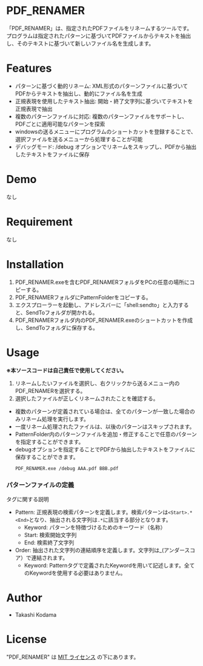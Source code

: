 # PDF_RENAMER

「PDF_RENAMER」は、指定されたPDFファイルをリネームするツールです。プログラムは指定されたパターンに基づいてPDFファイルからテキストを抽出し、そのテキストに基づいて新しいファイル名を生成します。

# Features

* パターンに基づく動的リネーム: XML形式のパターンファイルに基づいてPDFからテキストを抽出し、動的にファイル名を生成
* 正規表現を使用したテキスト抽出: 開始・終了文字列に基づいてテキストを正規表現で抽出
* 複数のパターンファイルに対応: 複数のパターンファイルをサポートし、PDFごとに適用可能なパターンを探索
* windowsの送るメニューにプログラムのショートカットを登録することで、選択ファイルを送るメニューから処理することが可能
* デバッグモード: /debug オプションでリネームをスキップし、PDFから抽出したテキストをファイルに保存

# Demo

なし

# Requirement

なし

# Installation

1. PDF_RENAMER.exeを含むPDF_RENAMERフォルダをPCの任意の場所にコピーする。
2. PDF_RENAMERフォルダにPatternFolderをコピーする。
3. エクスプローラーを起動し、アドレスバーに「shell:sendto」と入力すると、SendToフォルダが開かれる。
4. PDF_RENAMERフォルダ内のPDF_RENAMER.exeのショートカットを作成し、SendToフォルダに保存する。
   
# Usage

**※本ソースコードは自己責任で使用してください。**

1. リネームしたいファイルを選択し、右クリックから送るメニュー内のPDF_RENAMERを選択する。
2. 選択したファイルが正しくリネームされたことを確認する。

* 複数のパターンが定義されている場合は、全てのパターンが一致した場合のみリネーム処理を実行します。
* 一度リネーム処理されたファイルは、以後のパターンはスキップされます。
* PatternFolder内のパターンファイルを追加・修正することで任意のパターンを指定することができます。
* debugオプションを指定することでPDFから抽出したテキストをファイルに保存することができます。
  ```
  PDF_RENAMER.exe /debug AAA.pdf BBB.pdf
  ```
### パターンファイルの定義
タグに関する説明
* Pattern: 正規表現の検索パターンを定義します。検索パターンは``` <Start>.*<End> ```となり、抽出される文字列は```.*```に該当する部分となります。
   * Keyword: パターンを特徴づけるためのキーワード（名称）
   * Start: 検索開始文字列
   * End: 検索終了文字列
* Order: 抽出された文字列の連結順序を定義します。文字列は_(アンダースコア）で連結されます。
   * Keyword: Patternタグで定義されたKeywordを用いて記述します。全てのKeywordを使用する必要はありません。


# Author
 
* Takashi Kodama
 
# License

"PDF_RENAMER" は [MIT ライセンス](https://en.wikipedia.org/wiki/MIT_License) の下にあります。
